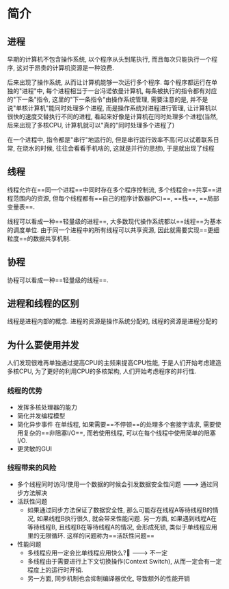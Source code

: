 # 简介
## 进程
早期的计算机不包含操作系统, 以个程序从头到尾执行, 而且每次只能执行一个程序, 这对于昂贵的计算机资源是一种浪费.

后来出现了操作系统, 从而让计算机能够一次运行多个程序. 
每个程序都运行在单独的"进程"中, 每个进程相当于一台冯诺依曼计算机, 每条被执行的指令都有对应的"下一条"指令, 这里的"下一条指令"由操作系统管理, 需要注意的是, 并不是说"单核计算机"能同时处理多个进程, 而是操作系统对进程进行管理, 让计算机以很快的速度交替执行不同的进程, 看起来好像是计算机在同时处理多个进程(当然, 后来出现了多核CPU, 计算机就可以"真的"同时处理多个进程了)

在一个进程中, 指令都是"串行"地运行的, 但是串行运行效率不高(可以试着联系日常, 在烧水的时候, 往往会看看手机啥的, 这就是并行的思想), 于是就出现了线程

## 线程
线程允许在==同一个进程==中同时存在多个程序控制流, 多个线程会==共享==进程范围内的资源, 但每个线程都有==自己的程序计数器(PC)==, ==栈==, ==局部变量表==. 

线程可以看成一种==轻量级的进程==, 大多数现代操作系统都以==线程==为基本的调度单位.
由于同一个进程中的所有线程可以共享资源, 因此就需要实现==更细粒度==的数据共享机制.

## 协程
协程可以看成一种==轻量级的线程==.

## 进程和线程的区别
线程是进程内部的概念.
进程的资源是操作系统分配的,
线程的资源是进程分配的

## 为什么要使用并发
 人们发现很难再单独通过提高CPU的主频来提高CPU性能, 于是人们开始考虑建造多核CPU, 为了更好的利用CPU的多核架构, 人们开始考虑程序的并行性.

### 线程的优势
- 发挥多核处理器的能力
- 简化并发编程模型
- 简化异步事件
在单线程, 如果需要==不停顿==的处理多个套接字请求, 需要使用复杂的==非阻塞I/O==, 而若使用线程, 可以在每个线程中使用简单的阻塞I/O.
- 更灵敏的GUI

### 线程带来的风险
- 多个线程同时访问/使用一个数据的时候会引发数据安全性问题 ---> 通过同步方法解决
- 活跃性问题
	- 如果通过同步方法保证了数据安全性, 那么可能存在线程A等待线程B的情况, 如果线程B执行很久, 就会带来性能问题. 另一方面, 如果遇到线程A在等待线程B, 且线程B在等待线程A的情况, 会形成死锁, 类似于单线程应用里的无限循环. 这样的问题称为==活跃性问题==
- 性能问题
	- 多线程应用一定会比单线程应用快么?🤔 ---> 不一定
	- 多线程由于需要进行上下文切换操作(Context Switch), 从而一定会有一定程度上的运行时开销.
	- 另一方面, 同步机制也会抑制编译器优化, 导致额外的性能开销
